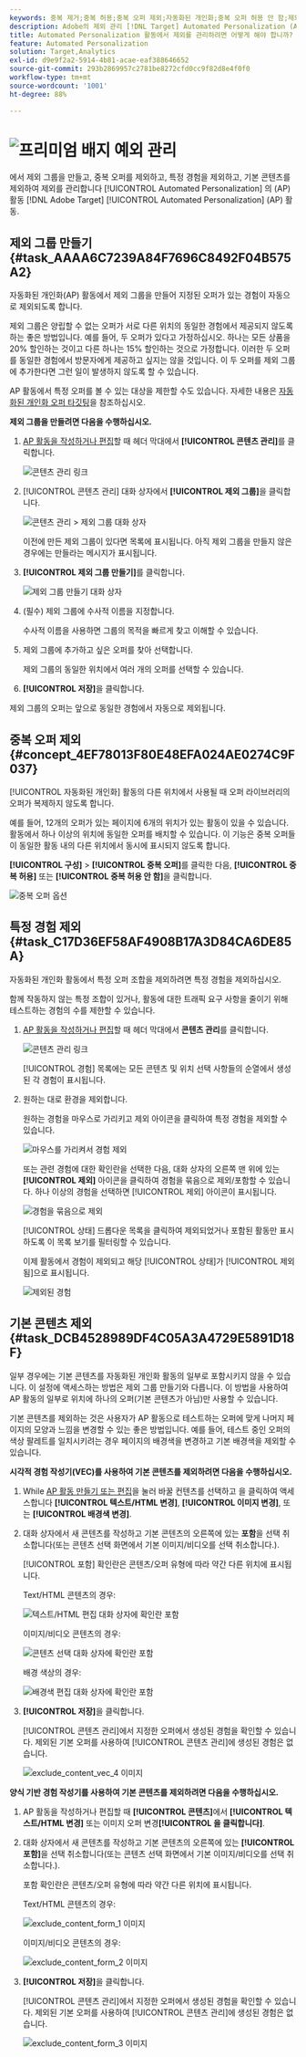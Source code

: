 ```yaml
---
keywords: 중복 제거;중복 허용;중복 오퍼 제외;자동화된 개인화;중복 오퍼 허용 안 함;제외;기본 컨텐츠;제외 그룹
description: Adobe의 제외 관리 [!DNL Target] Automated Personalization (AP) 활동. 제외 그룹을 만들고 중복 오퍼, 특정 경험 및 기본 콘텐츠를 제외합니다.
title: Automated Personalization 활동에서 제외를 관리하려면 어떻게 해야 합니까?
feature: Automated Personalization
solution: Target,Analytics
exl-id: d9e9f2a2-5914-4b81-acae-eaf388646652
source-git-commit: 293b2869957c2781be8272cfd0cc9f82d8e4f0f0
workflow-type: tm+mt
source-wordcount: '1001'
ht-degree: 88%

---
```


# ![프리미엄 배지](/help/main/assets/premium.png) 예외 관리

에서 제외 그룹을 만들고, 중복 오퍼를 제외하고, 특정 경험을 제외하고, 기본 콘텐츠를 제외하여 제외를 관리합니다 [!UICONTROL Automated Personalization] 의 (AP) 활동 [!DNL Adobe Target] [!UICONTROL Automated Personalization] (AP) 활동.

## 제외 그룹 만들기 {#task_AAAA6C7239A84F7696C8492F04B575A2}

자동화된 개인화(AP) 활동에서 제외 그룹을 만들어 지정된 오퍼가 있는 경험이 자동으로 제외되도록 합니다.

제외 그룹은 양립할 수 없는 오퍼가 서로 다른 위치의 동일한 경험에서 제공되지 않도록 하는 좋은 방법입니다. 예를 들어, 두 오퍼가 있다고 가정하십시오. 하나는 모든 상품을 20% 할인하는 것이고 다른 하나는 15% 할인하는 것으로 가정합니다. 이러한 두 오퍼를 동일한 경험에서 방문자에게 제공하고 싶지는 않을 것입니다. 이 두 오퍼를 제외 그룹에 추가한다면 그런 일이 발생하지 않도록 할 수 있습니다.

AP 활동에서 특정 오퍼를 볼 수 있는 대상을 제한할 수도 있습니다. 자세한 내용은 [자동화된 개인화 오퍼 타깃팅](/help/main/c-activities/t-automated-personalization/ap-target-offers.md)을 참조하십시오.

**제외 그룹을 만들려면 다음을 수행하십시오.**

1. [AP 활동을 작성하거나 편집](/help/main/c-activities/t-automated-personalization/create-ap-activity.md)할 때 헤더 막대에서 **[!UICONTROL 콘텐츠 관리]**&#x200B;를 클릭합니다.

   ![콘텐츠 관리 링크](/help/main/c-activities/t-automated-personalization/assets/manage-content.png)

1. [!UICONTROL 콘텐츠 관리] 대화 상자에서 **[!UICONTROL 제외 그룹]**&#x200B;을 클릭합니다.

   ![콘텐츠 관리 > 제외 그룹 대화 상자](/help/main/c-activities/t-automated-personalization/assets/exclusion_group_create-new.png)

   이전에 만든 제외 그룹이 있다면 목록에 표시됩니다. 아직 제외 그룹을 만들지 않은 경우에는 만들라는 메시지가 표시됩니다.

1. **[!UICONTROL 제외 그룹 만들기]**&#x200B;를 클릭합니다.

   ![제외 그룹 만들기 대화 상자](/help/main/c-activities/t-automated-personalization/assets/exclusion_group_create_dialog-new.png)

1. (필수) 제외 그룹에 수사적 이름을 지정합니다.

   수사적 이름을 사용하면 그룹의 목적을 빠르게 찾고 이해할 수 있습니다.

1. 제외 그룹에 추가하고 싶은 오퍼를 찾아 선택합니다.

   제외 그룹의 동일한 위치에서 여러 개의 오퍼를 선택할 수 있습니다.

1. **[!UICONTROL 저장]**&#x200B;을 클릭합니다.

제외 그룹의 오퍼는 앞으로 동일한 경험에서 자동으로 제외됩니다.

## 중복 오퍼 제외 {#concept_4EF78013F80E48EFA024AE0274C9F037}

[!UICONTROL 자동화된 개인화] 활동의 다른 위치에서 사용될 때 오퍼 라이브러리의 오퍼가 복제하지 않도록 합니다.

예를 들어, 12개의 오퍼가 있는 페이지에 6개의 위치가 있는 활동이 있을 수 있습니다. 활동에서 하나 이상의 위치에 동일한 오퍼를 배치할 수 있습니다. 이 기능은 중복 오퍼들이 동일한 활동 내의 다른 위치에서 동시에 표시되지 않도록 합니다.

**[!UICONTROL 구성]** > **[!UICONTROL 중복 오퍼]**&#x200B;를 클릭한 다음, **[!UICONTROL 중복 허용]** 또는 **[!UICONTROL 중복 허용 안 함]**&#x200B;을 클릭합니다.

![중복 오퍼 옵션](/help/main/c-activities/t-automated-personalization/assets/duplicate_offers-new.png)

## 특정 경험 제외 {#task_C17D36EF58AF4908B17A3D84CA6DE85A}

자동화된 개인화 활동에서 특정 오퍼 조합을 제외하려면 특정 경험을 제외하십시오.

함께 작동하지 않는 특정 조합이 있거나, 활동에 대한 트래픽 요구 사항을 줄이기 위해 테스트하는 경험의 수를 제한할 수 있습니다.

1. [AP 활동을 작성하거나 편집](/help/main/c-activities/t-automated-personalization/create-ap-activity.md)할 때 헤더 막대에서 **콘텐츠 관리**&#x200B;를 클릭합니다.

   ![콘텐츠 관리 링크](/help/main/c-activities/t-automated-personalization/assets/manage-content.png)

   [!UICONTROL 경험] 목록에는 모든 콘텐츠 및 위치 선택 사항들의 순열에서 생성된 각 경험이 표시됩니다.

1. 원하는 대로 환경을 제외합니다.

   원하는 경험을 마우스로 가리키고 제외 아이콘을 클릭하여 특정 경험을 제외할 수 있습니다.

   ![마우스를 가리켜서 경험 제외](/help/main/c-activities/t-automated-personalization/assets/exclude_exp_1a.png)

   또는 관련 경험에 대한 확인란을 선택한 다음, 대화 상자의 오른쪽 맨 위에 있는 **[!UICONTROL 제외]** 아이콘을 클릭하여 경험을 묶음으로 제외/포함할 수 있습니다. 하나 이상의 경험을 선택하면 [!UICONTROL 제외] 아이콘이 표시됩니다.

   ![경험을 묶음으로 제외](/help/main/c-activities/t-automated-personalization/assets/exclude_exp_2a.png)

   [!UICONTROL 상태] 드롭다운 목록을 클릭하여 제외되었거나 포함된 활동만 표시하도록 이 목록 보기를 필터링할 수 있습니다.

   이제 활동에서 경험이 제외되고 해당 [!UICONTROL 상태]가 [!UICONTROL 제외됨]으로 표시됩니다.

   ![제외된 경험](/help/main/c-activities/t-automated-personalization/assets/exclude_exp_3a.png)

## 기본 콘텐츠 제외 {#task_DCB4528989DF4C05A3A4729E5891D18F}

일부 경우에는 기본 콘텐츠를 자동화된 개인화 활동의 일부로 포함시키지 않을 수 있습니다. 이 설정에 액세스하는 방법은 제외 그룹 만들기와 다릅니다. 이 방법을 사용하여 AP 활동의 일부로 위치에 하나의 오퍼(기본 콘텐츠가 아님)만 사용할 수 있습니다.

기본 콘텐츠를 제외하는 것은 사용자가 AP 활동으로 테스트하는 오퍼에 맞게 나머지 페이지의 모양과 느낌을 변경할 수 있는 좋은 방법입니다. 예를 들어, 테스트 중인 오퍼의 색상 팔레트를 일치시키려는 경우 페이지의 배경색을 변경하고 기본 배경색을 제외할 수 있습니다.

**시각적 경험 작성기(VEC)를 사용하여 기본 콘텐츠를 제외하려면 다음을 수행하십시오.**

1. While [AP 활동 만들기 또는 편집](/help/main/c-activities/t-automated-personalization/create-ap-activity.md)을 눌러 바꿀 컨텐츠를 선택하고 을 클릭하여 액세스합니다 **[!UICONTROL 텍스트/HTML 변경]**, **[!UICONTROL 이미지 변경]**, 또는 **[!UICONTROL 배경색 변경]**.
1. 대화 상자에서 새 콘텐츠를 작성하고 기본 콘텐츠의 오른쪽에 있는 **포함**&#x200B;을 선택 취소합니다(또는 콘텐츠 선택 화면에서 기본 이미지/비디오를 선택 취소합니다.).

   [!UICONTROL 포함] 확인란은 콘텐츠/오퍼 유형에 따라 약간 다른 위치에 표시됩니다.

   Text/HTML 콘텐츠의 경우:

   ![텍스트/HTML 편집 대화 상자에 확인란 포함](/help/main/c-activities/t-automated-personalization/assets/exclude_content_vec_1a.png)

   이미지/비디오 콘텐츠의 경우:

   ![콘텐츠 선택 대화 상자에 확인란 포함](/help/main/c-activities/t-automated-personalization/assets/exclude_content_vec_2a.png)

   배경 색상의 경우:

   ![배경색 편집 대화 상자에 확인란 포함](/help/main/c-activities/t-automated-personalization/assets/exclude_content_vec_3a.png)

1. **[!UICONTROL 저장]**&#x200B;을 클릭합니다.

   [!UICONTROL 콘텐츠 관리]에서 지정한 오퍼에서 생성된 경험을 확인할 수 있습니다. 제외된 기본 오퍼를 사용하여 [!UICONTROL 콘텐츠 관리]에 생성된 경험은 없습니다.

   ![exclude_content_vec_4 이미지](assets/exclude_content_vec_4.png)

**양식 기반 경험 작성기를 사용하여 기본 콘텐츠를 제외하려면 다음을 수행하십시오.**

1. AP 활동을 작성하거나 편집할 때 **[!UICONTROL 콘텐츠]**&#x200B;에서 **[!UICONTROL 텍스트/HTML 변경]** 또는 이미지 오퍼 변경&#x200B;**[!UICONTROL 을 클릭합니다]**.
1. 대화 상자에서 새 콘텐츠를 작성하고 기본 콘텐츠의 오른쪽에 있는 **[!UICONTROL 포함]**&#x200B;을 선택 취소합니다(또는 콘텐츠 선택 화면에서 기본 이미지/비디오를 선택 취소합니다.).

   포함 확인란은 콘텐츠/오퍼 유형에 따라 약간 다른 위치에 표시됩니다.

   Text/HTML 콘텐츠의 경우:

   ![exclude_content_form_1 이미지](assets/exclude_content_form_1.png)

   이미지/비디오 콘텐츠의 경우:

   ![exclude_content_form_2 이미지](assets/exclude_content_form_2.png)

1. **[!UICONTROL 저장]**&#x200B;을 클릭합니다.

   [!UICONTROL 콘텐츠 관리]에서 지정한 오퍼에서 생성된 경험을 확인할 수 있습니다. 제외된 기본 오퍼를 사용하여 [!UICONTROL 콘텐츠 관리]에 생성된 경험은 없습니다.

   ![exclude_content_form_3 이미지](assets/exclude_content_form_3.png)
